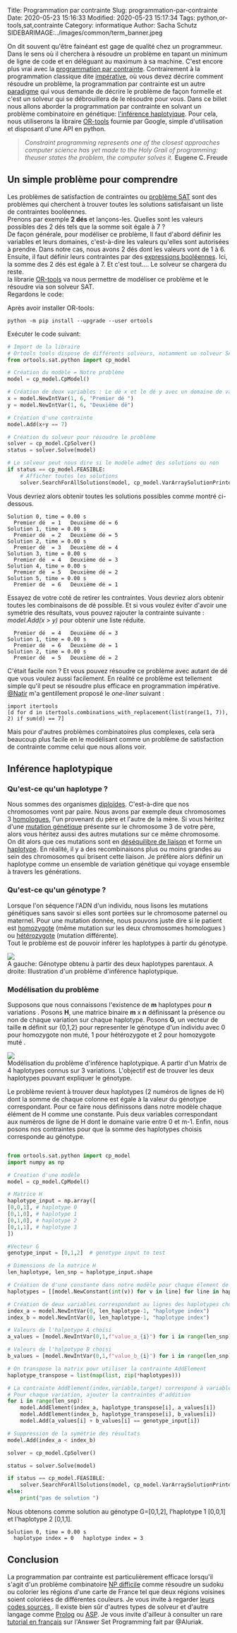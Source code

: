 Title: Programmation par contrainte
Slug: programmation-par-contrainte
Date: 2020-05-23 15:16:33
Modified: 2020-05-23 15:17:34
Tags: python,or-tools,sat,contrainte
Category: informatique
Author: Sacha Schutz
SIDEBARIMAGE:../images/common/term_banner.jpeg

On dit souvent qu'être fainéant est gage de qualité chez un programmeur. Dans le sens où il cherchera à résoudre un problème en tapant un minimum de ligne de code et en déléguant au maximum à sa machine. C'est encore plus vrai avec la [programmation par contrainte](https://fr.wikipedia.org/wiki/Programmation_par_contraintes). Contrairement à la programmation classique dite [impérative](https://fr.wikipedia.org/wiki/Programmation_imp%C3%A9rative), où vous devez décrire comment résoudre un problème, la programmation par contrainte est un autre [paradigme](https://fr.wikipedia.org/wiki/Paradigme_(programmation)) qui vous demande de décrire le problème de façon formelle et c'est un solveur qui se débrouillera de le résoudre pour vous.
Dans ce billet nous allons aborder la programmation par contrainte en solvant un problème combinatoire en génétique: [l'inférence haplotyique](https://csiflabs.cs.ucdavis.edu/~gusfield/gusfieldorzack.pdf). 
Pour cela, nous utiliserons la libraire [OR-tools](https://developers.google.com/optimization) fournie par Google, simple d'utilisation et disposant d'une API en python. 

> *Constraint programming represents one of the closest approaches computer science has yet made to the Holy Grail of programming: theuser states the problem, the computer solves it.*  **Eugene C. Freude**

## Un simple problème pour comprendre
Les problèmes de satisfaction de contraintes ou [problème SAT](https://fr.wikipedia.org/wiki/Probl%C3%A8me_SAT) sont des problèmes qui cherchent à trouver toutes les solutions satisfaisant un liste de contraintes booléennes.      
Prenons par exemple **2 dés** et lançons-les. Quelles sont les valeurs possibles des 2 dés tels que la somme soit égale à 7 ?         
De façon générale, pour modéliser ce problème, Il faut d'abord définir les variables et leurs domaines, c'est-à-dire les valeurs qu'elles sont autorisées à prendre. Dans notre cas, nous avons 2 dés dont les valeurs vont de 1 à 6. Ensuite, il faut définir leurs contraintes par des [expressions booléennes](https://fr.wikipedia.org/wiki/Expression_bool%C3%A9enne_(programmation_informatique)). Ici, la somme des 2 dés est égale à 7. 
Et c'est tout.... Le solveur se chargera du reste.       
la librarie [OR-tools](https://developers.google.com/optimization) va nous permettre de modéliser ce problème et le résoudre via son solveur SAT.        
Regardons le code: 

Après avoir installer OR-tools:

```
python -m pip install --upgrade --user ortools
```

Exécuter le code suivant:     

```python
# Import de la libraire 
# Ortools tools dispose de différents solveurs, notamment un solveur SAT. 
from ortools.sat.python import cp_model

# Création du modèle = Notre problème
model = cp_model.CpModel()

# Création de deux variables : Le dé x et le dé y avec un domaine de valeur entre 1 et 6 
x = model.NewIntVar(1, 6, "Premier dé ")
y = model.NewIntVar(1, 6, "Deuxième dé")

# Création d'une contrainte 
model.Add(x+y == 7)

# Création du solveur pour résoudre le problème
solver = cp_model.CpSolver()
status = solver.Solve(model)

# Le solveur peut nous dire si le modèle admet des solutions ou non 
if status == cp_model.FEASIBLE:
    # Afficher toutes les solutions 
    solver.SearchForAllSolutions(model, cp_model.VarArraySolutionPrinter([x,y]))
```
Vous devriez alors obtenir toutes les solutions possibles comme montré ci-dessous. 

```
Solution 0, time = 0.00 s
  Premier dé  = 1   Deuxième dé = 6 
Solution 1, time = 0.00 s
  Premier dé  = 2   Deuxième dé = 5 
Solution 2, time = 0.00 s
  Premier dé  = 3   Deuxième dé = 4 
Solution 3, time = 0.00 s
  Premier dé  = 4   Deuxième dé = 3 
Solution 4, time = 0.00 s
  Premier dé  = 5   Deuxième dé = 2 
Solution 5, time = 0.00 s
  Premier dé  = 6   Deuxième dé = 1 
```

Essayez de votre coté de retirer les contraintes. Vous devriez alors obtenir toutes les combinaisons de dé possible.
Et si vous voulez éviter d'avoir une symétrie des résultats, vous pouvez rajouter la contrainte suivante : *model.Add(x > y)* pour obtenir une liste réduite.

```
  Premier dé  = 4   Deuxième dé = 3 
Solution 1, time = 0.00 s
  Premier dé  = 6   Deuxième dé = 1 
Solution 2, time = 0.00 s
  Premier dé  = 5   Deuxième dé = 2 
```

C'était facile non ? Et vous pouvez résoudre ce problème avec autant de dé que vous voulez aussi facilement. En réalité ce problème est tellement simple qu'il peut se résoudre plus efficace en programmation impérative. [@Natir](https://twitter.com/Natir_chan) m'a gentillement proposé le *one-liner* suivant :  

```
import itertools
[d for d in itertools.combinations_with_replacement(list(range(1, 7)), 2) if sum(d) == 7]
```

Mais pour d'autres problèmes combinatoires plus complexes, cela sera beaucoup plus facile en le modélisant comme un problème de satisfaction de contrainte comme celui que nous allons voir. 

## Inférence haplotypique 

### Qu'est-ce qu'un haplotype ?
Nous sommes des organismes [diploïdes](https://fr.wikipedia.org/wiki/Diplo%C3%AFde). C'est-à-dire que nos chromosomes vont par paire. Nous avons par exemple deux chromosomes 3 [homologues](https://fr.wikipedia.org/wiki/Chromosome_homologue), l'un provenant du père et l'autre de la mère.
Si vous héritez d'une [mutation génétique](https://fr.wikipedia.org/wiki/Mutation_(g%C3%A9n%C3%A9tique)) présente sur le chromosome 3 de votre père, alors vous héritez aussi des autres mutations sur ce même chromosome. On dit alors que ces mutations sont en [déséquilibre de liaison](https://fr.wikipedia.org/wiki/D%C3%A9s%C3%A9quilibre_de_liaison) et forme un [haplotype](https://fr.wikipedia.org/wiki/Haplotype). En réalité, il y a des recombinaisons plus ou moins grandes au sein des chromosomes qui brisent cette liaison. Je préfère alors définir un haplotype comme un ensemble de variation génétique qui voyage ensemble à travers les générations.

### Qu'est-ce qu'un génotype ?
Lorsque l'on séquence l'ADN d'un individu, nous lisons les mutations génétiques sans savoir si elles sont portées sur le chromosome paternel ou maternel. Pour une mutation donnée, nous pouvons juste dire si le patient est [homozygote](https://fr.wikipedia.org/wiki/Homozygote) (même mutation sur les deux chromosomes homologues ) ou [hétérozygote](https://fr.wikipedia.org/wiki/H%C3%A9t%C3%A9rozygote) (mutation différente).   
Tout le problème est de pouvoir inférer les haplotypes à partir du génotype. 

<div class="figure"><img src="../images/programmation_contrainte/inference_haplotypique.png" /><div class="legend"> A gauche: Génotype obtenu à partir des deux haplotypes parentaux.
    A droite: Illustration d'un problème d'inférence haplotypique. </div> 
</div>


### Modélisation du problème 

Supposons que nous connaissons l'existence de **m** haplotypes pour **n** variations . 
Posons **H**, une matrice binaire **m** x **n** définissant la présence ou non de chaque variation sur chaque haplotype. 
Posons **G**, un vecteur de taille **n** définit sur {0,1,2} pour representer le génotype d'un individu avec 0 pour homozygote non muté, 1 pour hétérozygote et 2 pour homozygote muté . 
<div class="figure">
<img src="../images/programmation_contrainte/probleme_sat.png" />
<div class="legend">Modélisation du problème d'inférence haplotypique. A partir d'un Matrix de 4 haplotypes connus sur 3 variations. L'objectif est de trouver les deux haplotypes pouvant expliquer le génotype.</div></div>   

Le problème revient à trouver deux haplotypes (2 numéros de lignes de H) dont la somme de chaque colonne est égale à la valeur du génotype correspondant.
Pour ce faire nous définissons dans notre modèle chaque élément de H comme une constante. Puis deux variables correspondant aux numéros de ligne de H dont le domaine varie entre 0 et m-1. Enfin, nous posons nos contraintes pour que la somme des haplotypes choisis corresponde au génotype.

```python

from ortools.sat.python import cp_model
import numpy as np 

# Creation d'une modèle
model = cp_model.CpModel()

# Matrice H  
haplotype_input = np.array([
[0,0,1], # haplotype 0
[0,1,0], # haplotype 1
[0,1,0], # haplotype 2
[0,1,1], # haplotype 3
])

#Vecteur G 
genotype_input = [0,1,2]  # genotype input to test 

# Dimensions de la matrice H
len_haplotype, len_snp = haplotype_input.shape

# Création de d'une constante dans notre modèle pour chaque élement de H
haplotypes = [[model.NewConstant(int(v)) for v in line] for line in haplotype_input]

# Création de deux variables correspondant au lignes des haplotypes choisis
index_a = model.NewIntVar(0, len_haplotype-1, "haplotype index")
index_b = model.NewIntVar(0, len_haplotype-1, "haplotype index")

# Valeurs de l'halpotype A choisi 
a_values = [model.NewIntVar(0,1,f"value_a_{i}") for i in range(len_snp)]

# Valeurs de l'halpotype B choisi 
b_values = [model.NewIntVar(0,1,f"value_b_{i}") for i in range(len_snp)]

# On transpose la matrix pour utiliser la contrainte AddElement
haplotype_transpose = list(map(list, zip(*haplotypes)))

# La contrainte AddElement(index,variable,target) correspond à variable[index] == target
# Pour chaque variation, ajouter la contraintes d'addition  
for i in range(len_snp):
    model.AddElement(index_a, haplotype_transpose[i], a_values[i]) 
    model.AddElement(index_b, haplotype_transpose[i], b_values[i]) 
    model.Add(a_values[i] + b_values[i] == genotype_input[i])

# Suppression de la symétrie des résultats 
model.Add(index_a < index_b)

solver = cp_model.CpSolver()

status = solver.Solve(model)

if status == cp_model.FEASIBLE:
    solver.SearchForAllSolutions(model, cp_model.VarArraySolutionPrinter([index_a,index_b]))
else:
    print("pas de solution ")


```

Nous obtenons comme  solution au génotype G=[0,1,2], l'haplotype 1 [0,0,1] et l'haplotype 2 [0,1,1].
```
Solution 0, time = 0.00 s
  haplotype index = 0   haplotype index = 3 
```

## Conclusion 

La programmation par contrainte est particulièrement efficace lorsqu'il s'agit d'un problème combinatoire [NP difficile](https://fr.wikipedia.org/wiki/NP-difficile) comme résoudre un sudoku ou colorier les régions d'une carte de France tel que deux régions voisines soient coloriées de différentes couleurs. Je vous invite à regarder [leurs codes sources ](https://github.com/google/or-tools/tree/stable/examples/python).
Il existe bien sûr d'autres types de solveur et d'autre langage comme [Prolog](https://fr.wikipedia.org/wiki/Prolog) ou [ASP](https://fr.wikipedia.org/wiki/Answer_set_programming). Je vous invite d'ailleur à consulter un rare  [tutorial en français](https://lucas.bourneuf.net/blog/asp-tuto.html) sur l'Answer Set Programming fait par @Aluriak.









